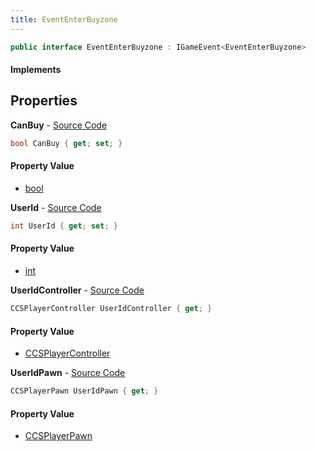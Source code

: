 ```yaml
---
title: EventEnterBuyzone
---
```


```csharp
public interface EventEnterBuyzone : IGameEvent<EventEnterBuyzone>
```

#### Implements

## Properties

**CanBuy** - [Source Code](https://github.com/swiftly-solution/swiftlys2/blob/master/managed/src/SwiftlyS2.Generated/GameEvents/Interfaces/EventEnterBuyzone.cs#L38)

```csharp
bool CanBuy { get; set; }
```

#### Property Value

- [bool](https://learn.microsoft.com/dotnet/api/system.boolean)

**UserId** - [Source Code](https://github.com/swiftly-solution/swiftlys2/blob/master/managed/src/SwiftlyS2.Generated/GameEvents/Interfaces/EventEnterBuyzone.cs#L33)

```csharp
int UserId { get; set; }
```

#### Property Value

- [int](https://learn.microsoft.com/dotnet/api/system.int32)

**UserIdController** - [Source Code](https://github.com/swiftly-solution/swiftlys2/blob/master/managed/src/SwiftlyS2.Generated/GameEvents/Interfaces/EventEnterBuyzone.cs#L21)

```csharp
CCSPlayerController UserIdController { get; }
```

#### Property Value

- [CCSPlayerController](/docs/api/shared/schemadefinitions/ccsplayercontroller)

**UserIdPawn** - [Source Code](https://github.com/swiftly-solution/swiftlys2/blob/master/managed/src/SwiftlyS2.Generated/GameEvents/Interfaces/EventEnterBuyzone.cs#L27)

```csharp
CCSPlayerPawn UserIdPawn { get; }
```

#### Property Value

- [CCSPlayerPawn](/docs/api/shared/schemadefinitions/ccsplayerpawn)

